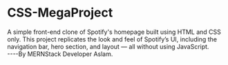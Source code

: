 # CSS-MegaProject
A simple front-end clone of Spotify's homepage built using HTML and CSS only. This project replicates the look and feel of Spotify’s UI, including the navigation bar, hero section, and layout — all without using JavaScript.
<br>
----By MERNStack Developer Aslam.

